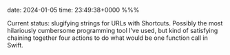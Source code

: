 date: 2024-01-05
time: 23:49:38+0000
%%%

Current status: slugifying strings for URLs with Shortcuts. Possibly the most hilariously cumbersome programming tool I’ve used, but kind of satisfying chaining together four actions to do what would be one function call in Swift.